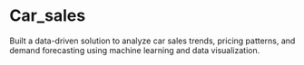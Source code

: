 # Car_sales
Built a data-driven solution to analyze car sales trends, pricing patterns, and demand forecasting using machine learning and data visualization.
